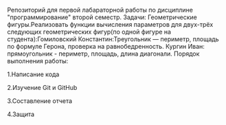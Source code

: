 Репозиторий для первой лабараторной работы по дисциплине "программирование" второй семестр. Задачи: Геометрические фигуры.Реализовать функции вычисления параметров для двух-трёх следующих геометрических фигур(по одной фигуре на студента):Гомиловский Константин:Треугольник — периметр, площадь по формуле Герона, проверка на равнобедренность. Кургин Иван: прямоугольник - периметр, площадь, длина диагонали. Порядок выполнения работы:

1.Написание кода

2.Изучение Git и GitHub

3.Составление отчета

4.Защита
